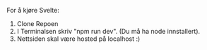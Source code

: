 For å kjøre Svelte:

1. Clone Repoen
2. I Terminalsen skriv "npm run dev". (Du må ha node innstallert).
3. Nettsiden skal være hosted på localhost :)
